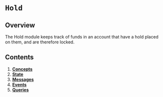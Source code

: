# `Hold`

## Overview

The Hold module keeps track of funds in an account that have a hold placed on them, and are therefore locked.

## Contents

1. **[Concepts](01_concepts.md)**
2. **[State](02_state.md)**
2. **[Messages](03_messages.md)**
3. **[Events](04_events.md)**
4. **[Queries](05_queries.md)**

